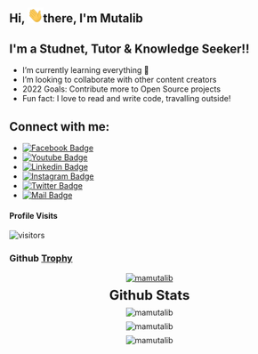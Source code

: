 

## Hi, <img src="assets/hello.gif" width="28px" alt="Hi">there, I'm Mutalib 


## I'm a Studnet, Tutor & Knowledge Seeker!!

- I’m currently learning everything 🤣
- I’m looking to collaborate with other content creators
- 2022 Goals: Contribute more to Open Source projects
- Fun fact: I love to read and write code, travalling outside!
 

## Connect with me:
- [![Facebook Badge](https://img.shields.io/badge/Facebook-1877F2?style=for-the-badge&logo=facebook&logoColor=white)](https://www.facebook.com/mamutalibcse)
- [![Youtube Badge](https://img.shields.io/badge/YouTube-FF0000?style=for-the-badge&logo=youtube&logoColor=white)](https://www.youtube.com/channel/UCUjwkqacJPaB2nPCTS3tLNQ)
- [![Linkedin Badge](https://img.shields.io/badge/LinkedIn-0077B5?style=for-the-badge&logo=linkedin&logoColor=white)](https://www.linkedin.com/in/mamutalibcse) 
- [![Instagram Badge](https://img.shields.io/badge/Instagram-E4405F?style=for-the-badge&logo=instagram&logoColor=white)](https://www.instagram.com/mamutalibcse/) 
- [![Twitter Badge](https://img.shields.io/badge/Twitter-1DA1F2?style=for-the-badge&logo=twitter&logoColor=white)](https://twitter.com/mamutalibcse) 
- [![Mail Badge](https://img.shields.io/badge/Gmail-D14836?style=for-the-badge&logo=gmail&logoColor=white)](mailto:mutalib.neub@gmail.com)
  
#### Profile Visits

![visitors](https://visitor-badge.glitch.me/badge?page_id=mamutalib.mamutalib)

<!--
Taken From
https://github.com/ryo-ma/github-profile-trophy
-->
### Github [Trophy](https://github.com/ryo-ma/github-profile-trophy)
<p align="center" style='margin: 16px 4px 8px;'>
    <a href="https://github.com/ryo-ma/github-profile-trophy">
        <img src="https://github-profile-trophy.vercel.app/?username=mamutalib&theme=gruvbox&row=2&column=4" alt="mamutalib" />
    </a>
</p>



<!--[![Mutalib's github stats](https://github-readme-stats.vercel.app/api?username=mamutalib&count_private=true&theme=tokyonight&hide=contribs,prs)](https://github.com/mamutalib/mamutalib)-->

[//]: # "Below stat's script taken from unknown source."
<h3 align="center" style='margin: 0px 4px 8px; font-size: 24px;'>
    Github Stats
</h3>

<p align="center" style='margin: 8px 4px;'>
    <img src="https://github-readme-stats.vercel.app/api/top-langs?username=mamutalib&show_icons=true&locale=en&layout=compact&theme=gruvbox" alt="mamutalib" />
</p>

<p align="center" style='margin: 8px 4px;'>
    <img src="https://github-readme-stats.vercel.app/api?username=mamutalib&show_icons=true&locale=en&theme=gruvbox" alt="mamutalib" />
</p>

<p align="center" style='margin: 8px 4px;'>
    <img src="https://github-readme-streak-stats.herokuapp.com/?user=mamutalib&theme=gruvbox" alt="mamutalib" />
</p>